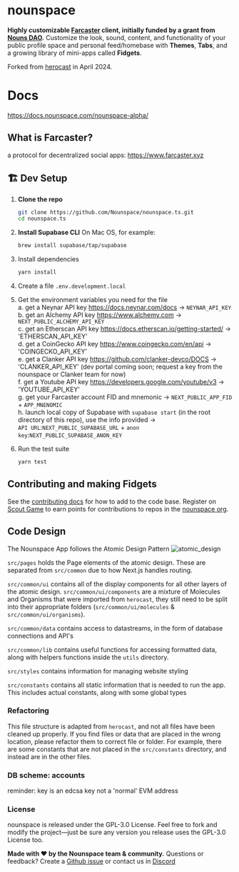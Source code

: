 # nounspace

**Highly customizable [Farcaster](https://farcaster.xyz/) client, initially funded by a grant from [Nouns DAO](https://nouns.wtf/).** Customize the look, sound, content, and functionality of your public profile space and personal feed/homebase with **Themes**, **Tabs**, and a growing library of mini-apps called **Fidgets**.


Forked from [herocast](https://github.com/hellno/herocast/) in April 2024.

# Docs
https://docs.nounspace.com/nounspace-alpha/

## What is Farcaster?
a protocol for decentralized social apps: https://www.farcaster.xyz

## 🏗️ Dev Setup

1. **Clone the repo**  
   ```bash
   git clone https://github.com/Nounspace/nounspace.ts.git
   cd nounspace.ts
2. **Install Supabase CLI**
   On Mac OS, for example:
   ```bash
   brew install supabase/tap/supabase
4. Install dependencies
   ```bash
   yarn install
6. Create a file `.env.development.local`
7. Get the environment variables you need for the file <br>
  a. get a Neynar API key https://docs.neynar.com/docs -> `NEYNAR_API_KEY` <br>
  b. get an Alchemy API key https://www.alchemy.com -> `NEXT_PUBLIC_ALCHEMY_API_KEY` <br>
  c. get an Etherscan API key https://docs.etherscan.io/getting-started/ -> 'ETHERSCAN_API_KEY' <br>
  d. get a CoinGecko API key https://www.coingecko.com/en/api -> 'COINGECKO_API_KEY' <br>
  e. get a Clanker API key https://github.com/clanker-devco/DOCS -> 'CLANKER_API_KEY' (dev portal coming soon; request a key from the nounspace or Clanker team for now) <br>
  f. get a Youtube API key https://developers.google.com/youtube/v3 -> 'YOUTUBE_API_KEY' <br>
  g. get your Farcaster account FID and mnemonic -> `NEXT_PUBLIC_APP_FID` + `APP_MNENOMIC`<br>
  h. launch local copy of Supabase with `supabase start` (in the root directory of this repo), use the info provided -> <br>
`API URL`:`NEXT_PUBLIC_SUPABASE_URL` + `anon key`:`NEXT_PUBLIC_SUPABASE_ANON_KEY`

8. Run the test suite
   ```bash
   yarn test
   ```

## Contributing and making Fidgets

See the [contributing docs](docs/CONTRIBUTING.MD) for how to add to the code base. Register on [Scout Game](https://scoutgame.xyz/) to earn points for contributions to repos in the [nounspace org](https://github.com/Nounspace/).

## Code Design

The Nounspace App follows the Atomic Design Pattern
![atomic_design](https://github.com/Nounspace/nounspace.ts/assets/7180740/2c892612-c730-4e74-bd32-3e7a8a6babbb)

`src/pages` holds the Page elements of the atomic design. These are separated from `src/common` due to how Next.js handles routing.

`src/common/ui` contains all of the display components for all other layers of the atomic design. `src/common/ui/components` are a mixture of Molecules and Organisms that were imported from `herocast`, they still need to be split into their appropriate folders (`src/common/ui/molecules` & `src/common/ui/organisms`).

`src/common/data` contains access to datastreams, in the form of database connections and API's

`src/common/lib` contains useful functions for accessing formatted data, along with helpers functions inside the `utils` directory.

`src/styles` contains information for managing website styling

`src/constants` contains all static information that is needed to run the app. This includes actual constants, along with some global types

### Refactoring

This file structure is adapted from `herocast`, and not all files have been cleaned up properly. If you find files or data that are placed in the wrong location, please refactor them to correct file or folder. For example, there are some constants that are not placed in the `src/constants` directory, and instead are in the other files.

### DB scheme: accounts
reminder: key is an edcsa key not a 'normal' EVM address

### License
nounspace is released under the GPL-3.0 License. Feel free to fork and modify the project—just be sure any version you release uses the GPL-3.0 License too.

**Made with ❤️ by the Nounspace team & community.**
Questions or feedback? Create a [Github issue](https://github.com/Nounspace/nounspace.ts/issues) or contact us in [Discord](https://discord.gg/eYQeXU2WuH)
